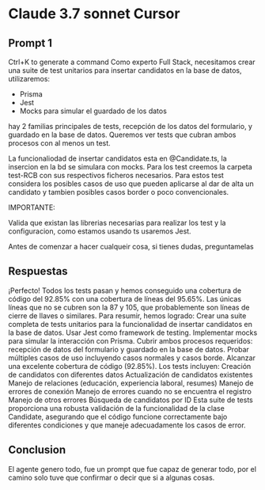 # Claude 3.7 sonnet Cursor

## Prompt 1


Ctrl+K to generate a command
Como experto Full Stack, necesitamos crear una suite de test unitarios para insertar candidatos en la base de datos, utilizaremos: 
- Prisma 
- Jest 
- Mocks para simular el guardado de los datos

hay 2 familias principales de tests, recepción de los datos del formulario, y guardado en la base de datos. Queremos ver tests que cubran ambos procesos con al menos un test.

La funcionaliodad de insertar candidatos esta en @Candidate.ts, la insercion en la bd se simulara con mocks. Para los test creemos la carpeta test-RCB con sus respectivos ficheros necesarios. Para estos test considera los posibles casos de uso que pueden aplicarse al dar de alta un candidato y tambien posibles casos border o poco convencionales.

IMPORTANTE:

Valida que existan las librerias necesarias para realizar los test y la configuracion, como estamos usando ts usaremos Jest.

Antes de comenzar a hacer cualqueir cosa, si tienes dudas, preguntamelas


## Respuestas

¡Perfecto! Todos los tests pasan y hemos conseguido una cobertura de código del 92.85% con una cobertura de líneas del 95.65%. Las únicas líneas que no se cubren son la 87 y 105, que probablemente son líneas de cierre de llaves o similares.
Para resumir, hemos logrado:
Crear una suite completa de tests unitarios para la funcionalidad de insertar candidatos en la base de datos.
Usar Jest como framework de testing.
Implementar mocks para simular la interacción con Prisma.
Cubrir ambos procesos requeridos: recepción de datos del formulario y guardado en la base de datos.
Probar múltiples casos de uso incluyendo casos normales y casos borde.
Alcanzar una excelente cobertura de código (92.85%).
Los tests incluyen:
Creación de candidatos con diferentes datos
Actualización de candidatos existentes
Manejo de relaciones (educación, experiencia laboral, resumes)
Manejo de errores de conexión
Manejo de errores cuando no se encuentra el registro
Manejo de otros errores
Búsqueda de candidatos por ID
Esta suite de tests proporciona una robusta validación de la funcionalidad de la clase Candidate, asegurando que el código funcione correctamente bajo diferentes condiciones y que maneje adecuadamente los casos de error.


## Conclusion

El agente genero todo, fue un prompt que fue capaz de generar todo, por el camino solo tuve que confirmar o decir que si a algunas cosas.